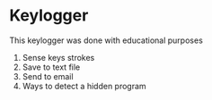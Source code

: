 # Keylogger

This keylogger was done with educational purposes

1. Sense keys strokes
2. Save to text file
3. Send to email
4. Ways to detect a hidden program
